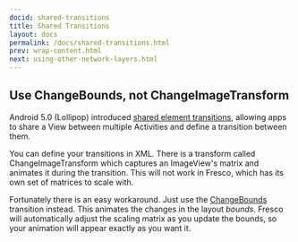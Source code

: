```yaml
---
docid: shared-transitions
title: Shared Transitions
layout: docs
permalink: /docs/shared-transitions.html
prev: wrap-content.html
next: using-other-network-layers.html
---
```


## Use ChangeBounds, not ChangeImageTransform

Android 5.0 (Lollipop) introduced [shared element transitions](http://developer.android.com/training/material/animations.html#Transitions), allowing apps to share a View between multiple Activities and define a transition between them.

You can define your transitions in XML. There is a transform called ChangeImageTransform which captures an ImageView's matrix and animates it during the transition. This will not work in Fresco, which has its own set of matrices to scale with.

Fortunately there is an easy workaround. Just use the [ChangeBounds](http://developer.android.com/reference/android/transition/ChangeBounds.html) transition instead. This animates the changes in the layout *bounds*. Fresco will automatically adjust the scaling matrix as you update the bounds, so your animation will appear exactly as you want it.